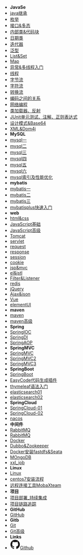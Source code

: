 - **JavaSe**
- [java继承](java继承)
- [枚举](枚举)
- [接口&多态](接口&多态)
- [内部类&代码块](内部类、权限修饰符、代码块)
- [日期类](日期类)
- [迭代器](迭代器)
- [泛型](泛型)
- [List&Set](List、Collections、set)
- [Map](Map、斗地主排序、冒泡排序)
- [异常&多线程入门](异常&多线程入门)
- [线程](线程)
- [字节流](File类、递归、字节流)
- [字符流](字符流、IO流处理异常、缓冲流)
- [转换流](转换流)
- [编码之间的关系](ASCII、Unicode、GBK、UTF-8之间的关系)
- [网络编程](网络编程)
- [类加载器、反射](类加载器、反射)
- [JUnit单元测试、注解、正则表达式](JUnit单元测试、注解、正则表达式)
- [设计模式&Base64](设计模式&Base64)
- [XML&Dom4j](XML&Dom4j)
- **MySQL**
- [mysql一](mysql_01)
- [mysql二](mysql_02)
- [mysql三](mysql_03)
- [mysql四](mysql_04)
- [mysql五](mysql_05)
- [mysql六](mysql_06)
- [mysql索引及性能优化](mysql索引及性能优化)
- **mybatis**
- [mybatis一](mybatis_01)
- [mybatis二](mybatis_02)
- [mybatis三](mybatis_03)
- [mybatisplus快速入门](mybatisplus快速入门)
- **web**
- [html&css](html&css)
- [JavaScript基础](JavaScript基础)
- [JavaScript高级](JavaScript高级)
- [Tomcat](Tomcat)
- [servlet](servlet)
- [request](request)
- [response](response)
- [session](session)
- [cookie](cookie)
- [jsp&mvc](jsp&mvc)
- [el&jstl](el&jstl)
- [Filter&Listener](Filter&Listener)
- [redis](redis)
- [jQuery](jQuery)
- [Ajax&json](Ajax&json)
- [Vue](Vue)
- [elementUI](elementUI)
- **maven**
- [maven](maven)
- [maven高级](maven高级)
- **Spring**
- [SpringIOC](SpringIOC)
- [SpringDI](SpringDI)
- [SpringAOP](SpringAOP)
- **SpringMVC**
- [SpringMVC](SpringMVC)
- [SpringMVC2](SpringMVC2)
- [SpringMVC3](SpringMVC3)
- **SpringBoot**
- [SpringBoot](SpringBoot)
- [EasyCode代码生成插件](EasyCode代码生成插件)
- [thymeleaf语法入门](thymeleaf语法入门)
- [elasticsearch01](elasticsearch01)
- [elasticsearch02](elasticsearch02)
- **SpringCloud**
- [SpringCloud-01](SpringCloud-01)
- [SpringCloud-02](SpringCloud-02)
- [nacos](nacos)
- **中间件**
- [RabbitMQ](rabbitmq)
- [RabbitMQ](rabbitmq_linux安装)
- [Docker](docker)
- [Dubbo&Zookeeper](Dubbo&Zookeeper)
- [Docker安装fastdfs&Seata](docker安装fastdfs&Seata)
- [MOngoDB](MongoDB)
- [xxl_job](Xxl-Job分布式任务调度)
- **Linux**
- [Linux](Linux)
- [centos7安装流程](centos7安装流程)
- [远程连接工具MobaXteam](远程连接工具MobaXteam)
- **项目**
- [项目部署_持续集成](项目部署_持续集成)
- [项目链路追踪](项目链路追踪)
- **GitHub**
- [GitHub](GitHub)
- **Gitb**
- [Git](Git)
- [Git高级](Git高级)
- **Links**
- [![Github](assets/img/github.svg)Github](https://github.com/HJ-king-cell/github.io)